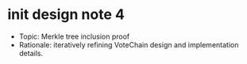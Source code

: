 # init design note 4

- Topic: Merkle tree inclusion proof
- Rationale: iteratively refining VoteChain design and implementation details.
